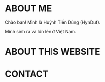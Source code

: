 # ABOUT ME
Chào bạn! Mình là Huỳnh Tiến Dũng (HynDuf). 

Mình sinh ra và lớn lên ở Việt Nam.

# ABOUT THIS WEBSITE

# CONTACT

